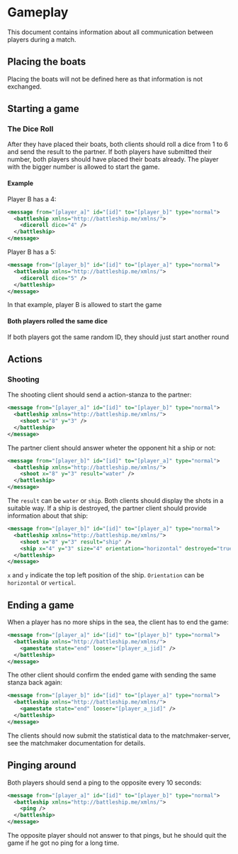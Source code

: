 # Gameplay

This document contains information about all communication between players during a match.

## Placing the boats

Placing the boats will not be defined here as that information is not exchanged.

## Starting a game

### The Dice Roll

After they have placed their boats, both clients should roll a dice from 1 to 6 and send the result to the partner. If both players have submitted their number, both players should have placed their boats already. The player with the bigger number is allowed to start the game.

#### Example

Player B has a 4:

```xml
<message from="[player_a]" id="[id]" to="[player_b]" type="normal">
  <battleship xmlns="http://battleship.me/xmlns/">
    <diceroll dice="4" />
  </battleship>
</message>
```

Player B has a 5:

```xml
<message from="[player_b]" id="[id]" to="[player_a]" type="normal">
  <battleship xmlns="http://battleship.me/xmlns/">
    <diceroll dice="5" />
  </battleship>
</message>
```

In that example, player B is allowed to start the game

#### Both players rolled the same dice

If both players got the same random ID, they should just start another round

## Actions

### Shooting

The shooting client should send a action-stanza to the partner:

```xml
<message from="[player_a]" id="[id]" to="[player_b]" type="normal">
  <battleship xmlns="http://battleship.me/xmlns/">
    <shoot x="8" y="3" />
  </battleship>
</message>
```

The partner client should answer wheter the opponent hit a ship or not:

```xml
<message from="[player_b]" id="[id]" to="[player_a]" type="normal">
  <battleship xmlns="http://battleship.me/xmlns/">
    <shoot x="8" y="3" result="water" />
  </battleship>
</message>
```

The ```result``` can be ```water``` or ```ship```. Both clients should display the shots in a suitable way. If a ship is destroyed, the partner client should provide information about that ship:

```xml
<message from="[player_b]" id="[id]" to="[player_a]" type="normal">
  <battleship xmlns="http://battleship.me/xmlns/">
    <shoot x="8" y="3" result="ship" />
    <ship x="4" y="3" size="4" orientation="horizontal" destroyed="true" />
  </battleship>
</message>
```

```x``` and ```y``` indicate the top left position of the ship. ```Orientation``` can be ```horizontal``` or ```vertical```.

## Ending a game

When a player has no more ships in the sea, the client has to end the game:

```xml
<message from="[player_a]" id="[id]" to="[player_b]" type="normal">
  <battleship xmlns="http://battleship.me/xmlns/">
    <gamestate state="end" looser="[player_a_jid]" />
  </battleship>
</message>
```

The other client should confirm the ended game with sending the same stanza back again:

```xml
<message from="[player_b]" id="[id]" to="[player_a]" type="normal">
  <battleship xmlns="http://battleship.me/xmlns/">
    <gamestate state="end" looser="[player_a_jid]" />
  </battleship>
</message>
```

The clients should now submit the statistical data to the matchmaker-server, see the matchmaker documentation for details.

## Pinging around

Both players should send a ping to the opposite every 10 seconds:

```xml
<message from="[player_a]" id="[id]" to="[player_b]" type="normal">
  <battleship xmlns="http://battleship.me/xmlns/">
    <ping />
  </battleship>
</message>
```

The opposite player should not answer to that pings, but he should quit the game if he got no ping for a long time.
